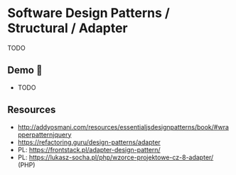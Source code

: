 # Software Design Patterns / Structural / Adapter

TODO

## Demo 🎉

* TODO

## Resources

* <http://addyosmani.com/resources/essentialjsdesignpatterns/book/#wrapperpatternjquery>
* <https://refactoring.guru/design-patterns/adapter>
* PL: <https://frontstack.pl/adapter-design-pattern/>
* PL: <https://lukasz-socha.pl/php/wzorce-projektowe-cz-8-adapter/> (PHP)
